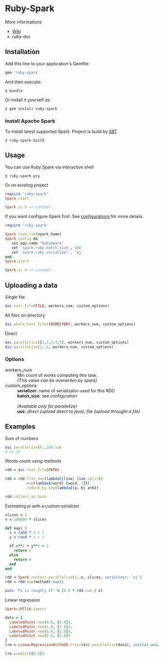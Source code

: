 # Ruby-Spark

More informations

- [Wiki](/ondra-m/ruby-spark/wiki)
- ruby-doc

## Installation

Add this line to your application's Gemfile:

```ruby
gem 'ruby-spark'
```

And then execute:

```
$ bundle
```

Or install it yourself as:

```
$ gem install ruby-spark
```

### Install Apache Spark

To install latest supported Spark. Project is build by [SBT](ext/spark/build.sbt).

```
$ ruby-spark build
```

## Usage

You can use Ruby Spark via interactive shell

```
$ ruby-spark pry
```

Or on existing project

```ruby
require 'ruby-spark'
Spark.start

Spark.sc # => context
```

If you want configure Spark first. See [configurations](#configuration) for more details.

```ruby
require 'ruby-spark'

Spark.load_lib(spark_home)
Spark.config do
   set_app_name "RubySpark"
   set 'spark.ruby.batch_size', 100
   set 'spark.ruby.serializer', 'oj'
end
Spark.start

Spark.sc # => context
```

## Uploading a data

Single file

```ruby
$sc.text_file(FILE, workers_num, custom_options)
```

All files on directory

```ruby
$sc.whole_text_files(DIRECTORY, workers_num, custom_options)
```

Direct

```ruby
$sc.parallelize([1,2,3,4,5], workers_num, custom_options)
$sc.parallelize(1..5, workers_num, custom_options)
```

### Options

<dl>
  <dt>workers_num</dt>
  <dd>
    Min count of works computing this task.<br>
    <i>(This value can be overwriten by spark)</i>
  </dd>

  <dt>custom_options</dt>
  <dd>
    <b>serializer</b>: name of serializator used for this RDD<br>
    <b>batch_size</b>: see configuration<br>
    <br>
    <i>(Available only for parallelize)</i><br>
    <b>use</b>: <i>direct (upload direct to java)</i>, <i>file (upload throught a file)</i>
  </dd>
</dl>


## Examples

Sum of numbers

```ruby
$sc.parallelize(0..10).sum
# => 55
```

Words count using methods

```ruby
rdd = $sc.text_file(PATH)

rdd = rdd.flat_map(lambda{|line| line.split})
         .map(lambda{|word| [word, 1]})
         .reduce_by_key(lambda{|a, b| a+b})

rdd.collect_as_hash
```

Estimating pi with a custom serializer

```ruby
slices = 3
n = 100000 * slices

def map(_)
  x = rand * 2 - 1
  y = rand * 2 - 1

  if x**2 + y**2 < 1
    return 1
  else
    return 0
  end
end

rdd = Spark.context.parallelize(1..n, slices, serializer: 'oj')
rdd = rdd.map(method(:map))

puts 'Pi is roughly %f' % (4.0 * rdd.sum / n)
```

Linear regression

```ruby
Spark::Mllib.import

data = [
  LabeledPoint.new(0.0, [0.0]),
  LabeledPoint.new(1.0, [1.0]),
  LabeledPoint.new(3.0, [2.0]),
  LabeledPoint.new(2.0, [3.0])
]
lrm = LinearRegressionWithSGD.train($sc.parallelize(data), initial_weights: [1.0])

lrm.predict([0.0])
```
